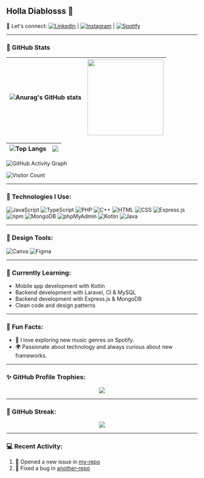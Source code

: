 ## Holla Diablosss 👋

💬 Let's connect: 
[![LinkedIn](https://img.shields.io/badge/-LinkedIn-0A66C2?style=flat-square&logo=linkedin&logoColor=white)](https://www.linkedin.com/in/jihadan-beckhianosyuhada-68b977277/) | [![Instagram](https://img.shields.io/badge/-Instagram-E4405F?style=flat-square&logo=instagram&logoColor=white)](https://www.instagram.com/jihadanbs/) | [![Spotify](https://img.shields.io/badge/-Spotify-1DB954?style=flat-square&logo=spotify&logoColor=white)](https://open.spotify.com/user/312hpl6ybsbnjupjgg3oxlmqvkhy?si=21c1bd200d704742)

---

### 🌟 GitHub Stats
| ![Anurag's GitHub stats](https://github-readme-stats.vercel.app/api?username=jihadanbs&show_icons=true&theme=radical&hide=stars,issues) | <img src="https://media.giphy.com/media/anCamQZTZi2mcxmW7T/giphy.gif" width="200"/> |
|:---:|:---:| 

| ![Top Langs](https://github-readme-stats.vercel.app/api/top-langs/?username=jihadanbs&layout=compact&theme=radical) | <img src="https://media.giphy.com/media/kWKy3Y6nX5OzqDSoQr/giphy.gif?cid=790b7611bz838sml66c1q2pf4fz61c1jhr3a0krdjp07oz00&ep=v1_gifs_search&rid=giphy.gif&ct=g"/> |
|:---:|:---:| 

![GitHub Activity Graph](https://github-readme-activity-graph.vercel.app/graph?username=jihadanbs&theme=dracula)

![Visitor Count](https://komarev.com/ghpvc/?username=jihadanbs)

---

### 🚀 Technologies I Use:
![JavaScript](https://img.shields.io/badge/-JavaScript-F7DF1E?style=flat-square&logo=javascript&logoColor=black)
![TypeScript](https://img.shields.io/badge/-TypeScript-007ACC?style=flat-square&logo=typescript&logoColor=white)
![PHP](https://img.shields.io/badge/-PHP-777BB4?style=flat-square&logo=php&logoColor=white)
![C++](https://img.shields.io/badge/-C++-00599C?style=flat-square&logo=c%2B%2B&logoColor=white)
![HTML](https://img.shields.io/badge/-HTML5-E34F26?style=flat-square&logo=html5&logoColor=white)
![CSS](https://img.shields.io/badge/-CSS3-1572B6?style=flat-square&logo=css3&logoColor=white)
![Express.js](https://img.shields.io/badge/-Express.js-000000?style=flat-square&logo=express&logoColor=white)
![npm](https://img.shields.io/badge/-npm-CB3837?style=flat-square&logo=npm&logoColor=white)
![MongoDB](https://img.shields.io/badge/-MongoDB-47A248?style=flat-square&logo=mongodb&logoColor=white)
![phpMyAdmin](https://img.shields.io/badge/-phpMyAdmin-6C78AF?style=flat-square&logo=phpmyadmin&logoColor=white)
![Kotlin](https://img.shields.io/badge/-Kotlin-0095D5?style=flat-square&logo=kotlin&logoColor=white)
![Java](https://img.shields.io/badge/-Java-007396?style=flat-square&logo=java&logoColor=white)

---

### 🎨 Design Tools:
![Canva](https://img.shields.io/badge/-Canva-00C4CC?style=flat-square&logo=canva&logoColor=white)
![Figma](https://img.shields.io/badge/-Figma-F24E1E?style=flat-square&logo=figma&logoColor=white)

---

### 🌱 Currently Learning:
- Mobile app development with Kotlin
- Backend development with Laravel, CI & MySQL
- Backend development with Express.js & MongoDB
- Clean code and design patterns

---

### 💬 Fun Facts:
- 🎵 I love exploring new music genres on Spotify.
- 🌍 Passionate about technology and always curious about new frameworks.

---

### ✨ GitHub Profile Trophies:
<p align="center">
  <img src="https://github-profile-trophy.vercel.app/?username=jihadanbs&theme=radical&no-bg=true&no-frame=true&row=1&column=6" />
</p>

---

### 🎯 GitHub Streak:
<p align="center">
  <img src="https://github-readme-streak-stats.herokuapp.com/?user=jihadanbs&theme=radical" />
</p>

---

### 💻 Recent Activity:
<!--START_SECTION:activity-->
1. 🎉 Opened a new issue in [my-repo](https://github.com/jihadanbs/inventaris-ikna-amikom)
2. 🔧 Fixed a bug in [another-repo](https://github.com/jihadanbs/jb-android-kotlin)
<!--END_SECTION:activity-->
